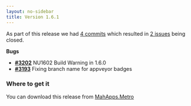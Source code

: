 ```yaml
---
layout: no-sidebar
title: Version 1.6.1
---
```


As part of this release we had [4 commits](https://github.com/MahApps/MahApps.Metro/compare/1.6.0...1.6.1) which resulted in [2 issues](https://github.com/MahApps/MahApps.Metro/issues?milestone=29&state=closed) being closed.


__Bugs__

- [__#3202__](https://github.com/MahApps/MahApps.Metro/issues/3202) NU1602 Build Warning in 1.6.0
- [__#3193__](https://github.com/MahApps/MahApps.Metro/pull/3193) Fixing branch name for appveyor badges

### Where to get it
You can download this release from [MahApps.Metro](https://github.com/MahApps/MahApps.Metro/releases/1.6.1)
